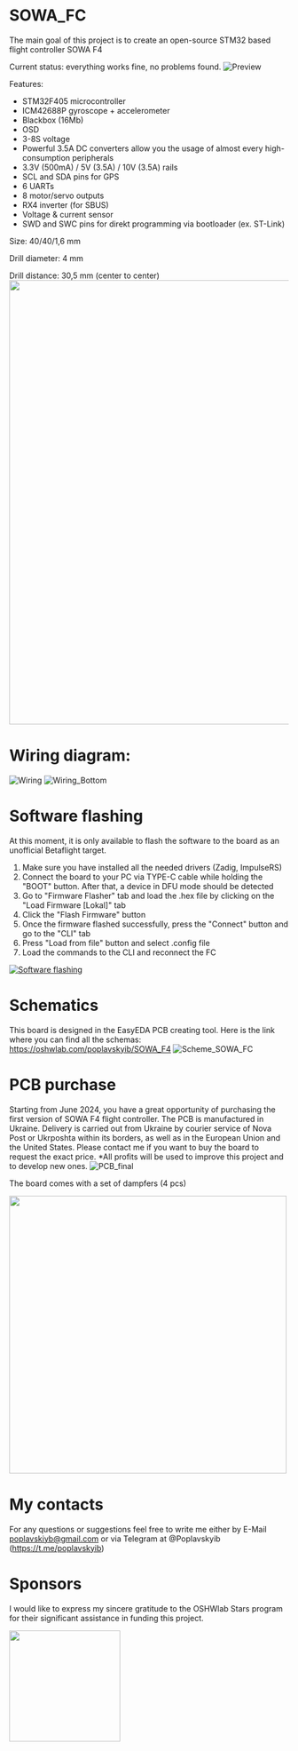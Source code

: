 # SOWA_FC
The main goal of this project is to create an open-source STM32 based flight controller SOWA F4

Current status: everything works fine, no problems found.
![Preview](https://github.com/PoplavskyiB/Sowa_FC/assets/167243322/16d51ae7-4e67-41d7-b5ab-8c3189c128e5)

Features:
- STM32F405 microcontroller
- ICM42688P gyroscope + accelerometer
- Blackbox (16Mb)
- OSD
- 3-8S voltage
- Powerful 3.5A DC converters allow you the usage of almost every high-consumption peripherals
- 3.3V (500mA) / 5V (3.5A) / 10V (3.5A) rails
- SCL and SDA pins for GPS
- 6 UARTs
- 8 motor/servo outputs
- RX4 inverter (for SBUS)
- Voltage & current sensor
- SWD and SWC pins for direkt programming via bootloader (ex. ST-Link)

Size: 40/40/1,6 mm

Drill diameter: 4 mm

Drill distance: 30,5 mm (center to center)
<img src="https://github.com/PoplavskyiB/SOWA_FC/assets/167243322/512cce53-6060-4659-90b6-d78159e6c609" width="800">

# Wiring diagram:
![Wiring](https://github.com/PoplavskyiB/SOWA_FC/assets/167243322/513a9a46-8e1d-4fa3-bf47-a577ab3b860f)
![Wiring_Bottom](https://github.com/PoplavskyiB/SOWA_FC/assets/167243322/1db0d280-d29a-41b1-86e8-74cb57edebc9)

# Software flashing

At this moment, it is only available to flash the software to the board as an unofficial Betaflight target.
1) Make sure you have installed all the needed drivers (Zadig, ImpulseRS)
2) Connect the board to your PC via TYPE-C cable while holding the "BOOT" button. After that, a device in DFU mode should be detected
3) Go to "Firmware Flasher" tab and load the .hex file by clicking on the "Load Firmware [Lokal]" tab
4) Click the "Flash Firmware" button
5) Once the firmware flashed successfully, press the "Connect" button and go to the "CLI" tab
6) Press "Load from file" button and select .config file
7) Load the commands to the CLI and reconnect the FC
   
[![Software flashing](http://img.youtube.com/vi/9PM7GFr9xXY/0.jpg)](http://www.youtube.com/watch?v=9PM7GFr9xXY)

# Schematics
This board is designed in the EasyEDA PCB creating tool. Here is the link where you can find all the schemas: https://oshwlab.com/poplavskyib/SOWA_F4
![Scheme_SOWA_FC](https://github.com/PoplavskyiB/SOWA_FC/assets/167243322/da704378-ec41-419f-8680-25431ffe545d)


# PCB purchase
Starting from June 2024, you have a great opportunity of purchasing the first version of SOWA F4 flight controller. The PCB is manufactured in Ukraine. Delivery is carried out from Ukraine by courier service of Nova Post or Ukrposhta within its borders, as well as in the European Union and the United States. Please contact me if you want to buy the board to request the exact price.
*All profits will be used to improve this project and to develop new ones.
![PCB_final](https://github.com/PoplavskyiB/Sowa_FC/assets/167243322/226cc6db-baa1-4e85-9067-e9664e28ebe2)

The board comes with a set of dampfers (4 pcs)

<img src="https://github.com/user-attachments/assets/02c72859-bcfd-4577-8acb-458b7693caff" width="500">



# My contacts
For any questions or suggestions feel free to write me either by E-Mail poplavskiyb@gmail.com or via Telegram at @Poplavskyib (https://t.me/poplavskyib)


# Sponsors
I would like to express my sincere gratitude to the OSHWlab Stars 
program for their significant assistance in funding this project.

[<img src="https://github.com/PoplavskyiB/Sowa_FC/assets/167243322/6e54bb73-c080-4cfe-913c-1aecc6eb128a" width="200" height="200">](https://oshwlab.com/)
